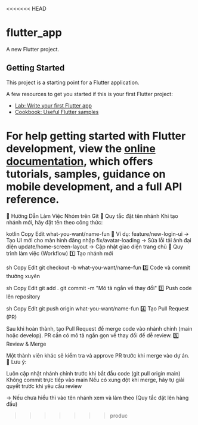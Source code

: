 <<<<<<< HEAD
# flutter_app

A new Flutter project.

## Getting Started

This project is a starting point for a Flutter application.

A few resources to get you started if this is your first Flutter project:

- [Lab: Write your first Flutter app](https://docs.flutter.dev/get-started/codelab)
- [Cookbook: Useful Flutter samples](https://docs.flutter.dev/cookbook)

For help getting started with Flutter development, view the
[online documentation](https://docs.flutter.dev/), which offers tutorials,
samples, guidance on mobile development, and a full API reference.
=======
🚀 Hướng Dẫn Làm Việc Nhóm trên Git
🌱 Quy tắc đặt tên nhánh
Khi tạo nhánh mới, hãy đặt tên theo công thức:

kotlin
Copy
Edit
what-you-want/name-fun
🔹 Ví dụ:
feature/new-login-ui → Tạo UI mới cho màn hình đăng nhập
fix/avatar-loading → Sửa lỗi tải ảnh đại diện
update/home-screen-layout → Cập nhật giao diện trang chủ
🔄 Quy trình làm việc (Workflow)
1️⃣ Tạo nhánh mới

sh
Copy
Edit
git checkout -b what-you-want/name-fun
2️⃣ Code và commit thường xuyên

sh
Copy
Edit
git add .
git commit -m "Mô tả ngắn về thay đổi"
3️⃣ Push code lên repository

sh
Copy
Edit
git push origin what-you-want/name-fun
4️⃣ Tạo Pull Request (PR)

Sau khi hoàn thành, tạo Pull Request để merge code vào nhánh chính (main hoặc develop).
PR cần có mô tả ngắn gọn về thay đổi để dễ review.
5️⃣ Review & Merge

Một thành viên khác sẽ kiểm tra và approve PR trước khi merge vào dự án.
📌 Lưu ý:

Luôn cập nhật nhánh chính trước khi bắt đầu code (git pull origin main)
Không commit trực tiếp vào main
Nếu có xung đột khi merge, hãy tự giải quyết trước khi yêu cầu review

-> Nếu chưa hiểu thì vào tên nhánh xem và làm theo (Quy tắc đặt lên hàng đầu)
>>>>>>> produc
